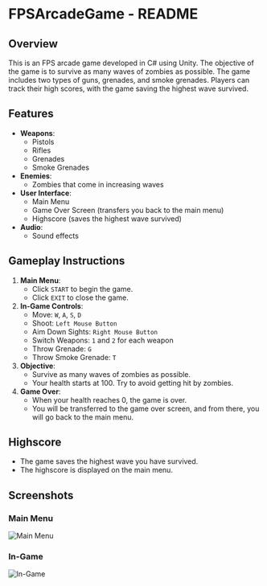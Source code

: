 # FPSArcadeGame - README

## Overview
This is an FPS arcade game developed in C# using Unity. The objective of the game is to survive as many waves of zombies as possible. The game includes two types of guns, grenades, and smoke grenades. Players can track their high scores, with the game saving the highest wave survived.

## Features
- **Weapons**:
  - Pistols
  - Rifles
  - Grenades
  - Smoke Grenades
- **Enemies**:
  - Zombies that come in increasing waves
- **User Interface**:
  - Main Menu
  - Game Over Screen (transfers you back to the main menu)
  - Highscore (saves the highest wave survived)
- **Audio**:
  - Sound effects

## Gameplay Instructions
1. **Main Menu**:
    - Click `START` to begin the game.
    - Click `EXIT` to close the game.
2. **In-Game Controls**:
    - Move: `W`, `A`, `S`, `D`
    - Shoot: `Left Mouse Button`
    - Aim Down Sights: `Right Mouse Button`
    - Switch Weapons: `1` and `2` for each weapon
    - Throw Grenade: `G`
    - Throw Smoke Grenade: `T`
3. **Objective**:
    - Survive as many waves of zombies as possible.
    - Your health starts at 100. Try to avoid getting hit by zombies.
4. **Game Over**:
    - When your health reaches 0, the game is over.
    - You will be transferred to the game over screen, and from there, you will go back to the main menu.

## Highscore
- The game saves the highest wave you have survived.
- The highscore is displayed on the main menu.

## Screenshots
### Main Menu
![Main Menu](https://github.com/mihww/FPSArcadeGame/assets/147138758/d861cfb5-ccb1-446f-bd45-b4905d395f02)

### In-Game
![In-Game](https://github.com/mihww/FPSArcadeGame/assets/147138758/0764f821-b8b4-4e84-9a5e-249f74d2fb39)


